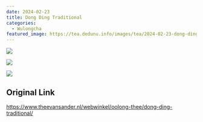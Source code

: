 ```yaml
---
date: 2024-02-23
title: Dong Ding Traditional
categories:
  - Wulongcha
featured_image: https://tea.dedunu.info/images/tea/2024-02-23-dong-ding-traditional-1.jpg
---
```


![](https://tea.dedunu.info/images/tea/2024-02-23-dong-ding-traditional-2.jpg)

![](https://tea.dedunu.info/images/tea/2024-02-23-dong-ding-traditional-3.jpg)

![](https://tea.dedunu.info/images/tea/2024-02-23-dong-ding-traditional-4.jpg)

## Original Link

<https://www.theevansander.nl/webwinkel/oolong-thee/dong-ding-traditional/>
